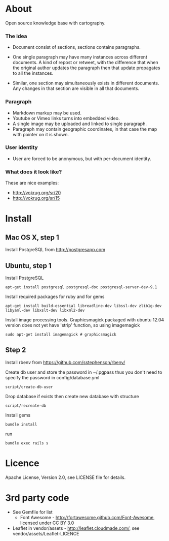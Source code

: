 About
=====

Open source knowledge base with cartography.


### The idea

* Document consist of sections, sections contains paragraphs.

* One single paragraph may have many instances across different documents.
  A kind of repost or retweet, with the difference that when the original author updates the paragraph then that update 
  propagates to all the instances.

* Similar, one section may simultaneously exists in different documents.
  Any changes in that section are visible in all that documents.

### Paragraph

* Markdown markup may be used.
* Youtube or Vimeo links turns into embedded video.
* A single image may be uploaded and linked to single paragraph.
* Paragraph may contain geographic coordinates, in that case the map with pointer on it is shown.

### User identity

* User are forced to be anonymous, but with per-document identity.


### What does it look like?

These are nice examples:

* http://vokrug.org/sr/20
* http://vokrug.org/sr/15


Install
=======

Mac OS X, step 1
----------------
Install PostgreSQL from http://postgresapp.com


Ubuntu, step 1
--------------
Install PostgreSQL

    apt-get install postgresql postgresql-doc postgresql-server-dev-9.1

Install required packages for ruby and for gems

    apt-get install build-essential libreadline-dev libssl-dev zlib1g-dev libyaml-dev libxslt-dev libxml2-dev

Install image processing tools. Graphicsmagick packaged with ubuntu 12.04 version does not yet have 'strip' function, so using imagemagick

    sudo apt-get install imagemagick # graphicsmagick


Step 2
------

Install rbenv from https://github.com/sstephenson/rbenv/

Create db user and store the password in ~/.pgpass
thus you don't need to specify the password in config/database.yml

    script/create-db-user

Drop database if exists then create new database with structure

    script/recreate-db

Install gems

    bundle install

run

    bundle exec rails s


Licence
=======
Apache License, Version 2.0, see LICENSE file for details.


3rd party code
==============
* See Gemfile for list
  * Font Awesome - http://fortawesome.github.com/Font-Awesome, licensed under CC BY 3.0
* Leaflet in vendor/assets - http://leaflet.cloudmade.com/, see vendor/assets/Leaflet-LICENCE
